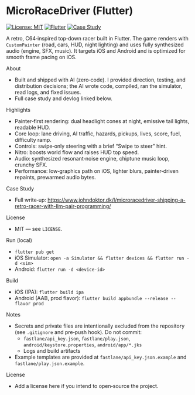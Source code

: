 # MicroRaceDriver (Flutter)

[![License: MIT](https://img.shields.io/badge/License-MIT-yellow.svg)](LICENSE)
[![Flutter](https://img.shields.io/badge/Flutter-3.x-blue?logo=flutter)](https://flutter.dev)
[![Case Study](https://img.shields.io/badge/Blog-Case%20Study-orange)](https://www.johndoktor.dk/l/microracedriver-shipping-a-retro-racer-with-llm-pair-programming/)

A retro, C64‑inspired top‑down racer built in Flutter. The game renders with `CustomPainter` (road, cars, HUD, night lighting) and uses fully synthesized audio (engine, SFX, music). It targets iOS and Android and is optimized for smooth frame pacing on iOS.

About
- Built and shipped with AI (zero‑code). I provided direction, testing, and distribution decisions; the AI wrote code, compiled, ran the simulator, read logs, and fixed issues.
- Full case study and devlog linked below.

Highlights
- Painter‑first rendering: dual headlight cones at night, emissive tail lights, readable HUD.
- Core loop: lane driving, AI traffic, hazards, pickups, lives, score, fuel, difficulty ramp.
- Controls: swipe‑only steering with a brief “Swipe to steer” hint.
- Nitro: boosts world flow and raises HUD top speed.
- Audio: synthesized resonant‑noise engine, chiptune music loop, crunchy SFX.
- Performance: low‑graphics path on iOS, lighter blurs, painter‑driven repaints, prewarmed audio bytes.

Case Study
- Full write‑up: https://www.johndoktor.dk/l/microracedriver-shipping-a-retro-racer-with-llm-pair-programming/

License
- MIT — see `LICENSE`.

Run (local)
- `flutter pub get`
- iOS Simulator: `open -a Simulator && flutter devices && flutter run -d <sim>`
- Android: `flutter run -d <device-id>`

Build
- iOS (IPA): `flutter build ipa`
- Android (AAB, prod flavor): `flutter build appbundle --release --flavor prod`

Notes
- Secrets and private files are intentionally excluded from the repository (see `.gitignore` and pre‑push hook). Do not commit:
  - `fastlane/api_key.json`, `fastlane/play.json`, `android/keystore.properties`, `android/app/*.jks`
  - Logs and build artifacts
- Example templates are provided at `fastlane/api_key.json.example` and `fastlane/play.json.example`.

License
- Add a license here if you intend to open‑source the project.
